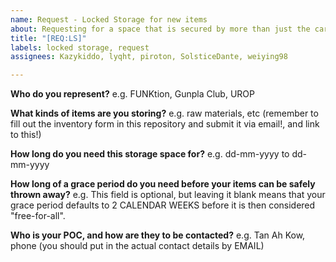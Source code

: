 ```yaml
---
name: Request - Locked Storage for new items
about: Requesting for a space that is secured by more than just the card scan for new item storage
title: "[REQ:LS]"
labels: locked storage, request
assignees: Kazykiddo, lyqht, piroton, SolsticeDante, weiying98

---
```


**Who do you represent?**
e.g. FUNKtion, Gunpla Club, UROP

**What kinds of items are you storing?**
e.g. raw materials, etc
(remember to fill out the inventory form in this repository and submit it via email!, and link to this!)

**How long do you need this storage space for?**
e.g. dd-mm-yyyy to dd-mm-yyyy

**How long of a grace period do you need before your items can be safely thrown away?**
e.g. This field is optional, but leaving it blank means that your grace period defaults to 2 CALENDAR WEEKS before it is then considered "free-for-all".

**Who is your POC, and how are they to be contacted?**
e.g. Tan Ah Kow, phone (you should put in the actual contact details by EMAIL)

